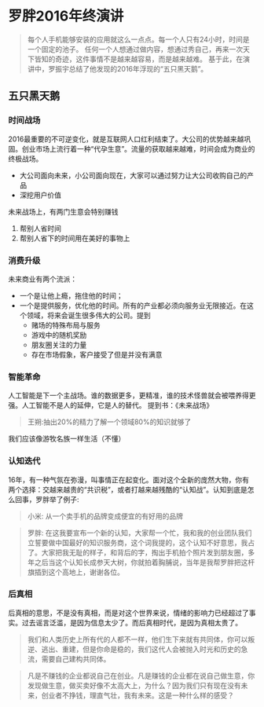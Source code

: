 # 罗胖2016年终演讲
> 每个人手机能够安装的应用就这么一点点。每一个人只有24小时，时间是一个固定的池子。
任何一个人想通过做内容，想通过秀自己，再来一次天下皆知的奇迹，这件事情不是越来越容易，而是越来越难。
基于此，在演讲中，罗振宇总结了他发现的2016年浮现的“五只黑天鹅”。

## 五只黑天鹅

### 时间战场
2016最重要的不可逆变化，就是互联网人口红利结束了。大公司的优势越来越巩固。创业市场上流行着一种“代孕生意”。流量的获取越来越难，时间会成为商业的终极战场。

* 大公司面向未来，小公司面向现在，大家可以通过努力让大公司收购自己的产品
* 深挖用户价值

未来战场上，有两门生意会特别赚钱
1. 帮别人省时间
2. 帮别人省下的时间用在美好的事物上


### 消费升级
未来商业有两个流派：
* 一个是让他上瘾，拖住他的时间；
* 一个是提供服务，优化他的时间。所有的产业都必须向服务业无限接近。在这个领域，将来会诞生很多伟大的公司。提到
   - 赌场的特殊布局与服务
   - 游戏中的随机奖励
   - 朋友圈关注的力量
   - 存在市场假象，客户接受了但是并没有满意




### 智能革命
人工智能是下一个主战场。谁的数据更多，更精准，谁的技术怪兽就会被喂养得更强。人工智能不是人的延伸，它是人的替代。
提到书：《未来战场》

> 王朔:抽出20%的精力了解一个领域80%的知识就够了

我们应该像游牧名族一样生活（不懂）

### 认知迭代
16年，有一种气氛在弥漫，叫事情正在起变化。面对这个全新的庞然大物，你有两个选择：交越来越贵的“共识税”，或者打越来越残酷的“认知战”。认知到底是怎么回事，罗胖举了例子:

> 小米: 从一个卖手机的品牌变成便宜的有好用的品牌

> 罗胖: 在这我要宣布一个新的认知，大家帮一个忙，我和我的创业团队我们立誓要做中国最好的知识服务商，这个词我提的，这个认知不好意思，我占了。大家把我无耻的样子，和背后的字，掏出手机拍个照片发到朋友圈，多年之后当这个认知长成参天大树，你就拍着胸脯说，当年是我帮罗胖把这杆旗插到这个高地上，谢谢各位。


### 后真相
后真相的意思，不是没有真相，而是对这个世界来说，情绪的影响力已经超过了事实。过去谣言泛滥，是因为信息太少了。而后真相时代，是因为真相太贵了。

> 我们和人类历史上所有代的人都不一样，他们生下来就有共同体，你可以叛逆、逃出、重建，但是你命是稳的，我们这代人会被抛入时光和历史的急流，需要自己建构共同体。

> 凡是不赚钱的企业都说自己在创业。凡是赚钱的企业都在说自己做生意，你发现做生意，做买卖好像不太高大上，为什么？因为我们只有现在没有未来，创业者不挣钱，理直气壮，我有未来。这是一种什么样的感受？


